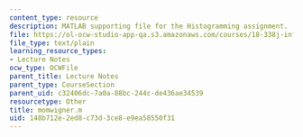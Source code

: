 ```yaml
---
content_type: resource
description: MATLAB supporting file for the Histogramming assignment.
file: https://ol-ocw-studio-app-qa.s3.amazonaws.com/courses/18-338j-infinite-random-matrix-theory-fall-2004/148b712e2ed8c73d3ce8e9ea58550f31_momwigner.m
file_type: text/plain
learning_resource_types:
- Lecture Notes
ocw_type: OCWFile
parent_title: Lecture Notes
parent_type: CourseSection
parent_uid: c32406dc-7a0a-88bc-244c-de436ae34539
resourcetype: Other
title: momwigner.m
uid: 148b712e-2ed8-c73d-3ce8-e9ea58550f31
---
```

